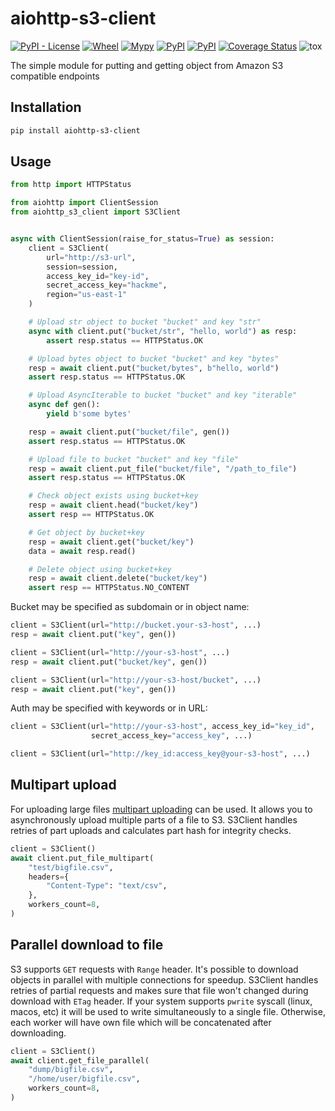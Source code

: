 aiohttp-s3-client
================

[![PyPI - License](https://img.shields.io/pypi/l/aiohttp-s3-client)](https://pypi.org/project/aiohttp-s3-client) [![Wheel](https://img.shields.io/pypi/wheel/aiohttp-s3-client)](https://pypi.org/project/aiohttp-s3-client) [![Mypy](http://www.mypy-lang.org/static/mypy_badge.svg)]() [![PyPI](https://img.shields.io/pypi/v/aiohttp-s3-client)](https://pypi.org/project/aiohttp-s3-client) [![PyPI](https://img.shields.io/pypi/pyversions/aiohttp-s3-client)](https://pypi.org/project/aiohttp-s3-client) [![Coverage Status](https://coveralls.io/repos/github/mosquito/aiohttp-s3-client/badge.svg?branch=master)](https://coveralls.io/github/mosquito/aiohttp-s3-client?branch=master) ![tox](https://github.com/mosquito/aiohttp-s3-client/workflows/tox/badge.svg?branch=master)

The simple module for putting and getting object from Amazon S3 compatible endpoints

## Installation

```bash
pip install aiohttp-s3-client
```

## Usage

```python
from http import HTTPStatus

from aiohttp import ClientSession
from aiohttp_s3_client import S3Client


async with ClientSession(raise_for_status=True) as session:
    client = S3Client(
        url="http://s3-url",
        session=session,
        access_key_id="key-id",
        secret_access_key="hackme",
        region="us-east-1"
    )

    # Upload str object to bucket "bucket" and key "str"
    async with client.put("bucket/str", "hello, world") as resp:
        assert resp.status == HTTPStatus.OK

    # Upload bytes object to bucket "bucket" and key "bytes"
    resp = await client.put("bucket/bytes", b"hello, world")
    assert resp.status == HTTPStatus.OK

    # Upload AsyncIterable to bucket "bucket" and key "iterable"
    async def gen():
        yield b'some bytes'

    resp = await client.put("bucket/file", gen())
    assert resp.status == HTTPStatus.OK

    # Upload file to bucket "bucket" and key "file"
    resp = await client.put_file("bucket/file", "/path_to_file")
    assert resp.status == HTTPStatus.OK

    # Check object exists using bucket+key
    resp = await client.head("bucket/key")
    assert resp == HTTPStatus.OK

    # Get object by bucket+key
    resp = await client.get("bucket/key")
    data = await resp.read()

    # Delete object using bucket+key
    resp = await client.delete("bucket/key")
    assert resp == HTTPStatus.NO_CONTENT
```

Bucket may be specified as subdomain or in object name:
```python
client = S3Client(url="http://bucket.your-s3-host", ...)
resp = await client.put("key", gen())

client = S3Client(url="http://your-s3-host", ...)
resp = await client.put("bucket/key", gen())

client = S3Client(url="http://your-s3-host/bucket", ...)
resp = await client.put("key", gen())
```

Auth may be specified with keywords or in URL:
```python
client = S3Client(url="http://your-s3-host", access_key_id="key_id",
                  secret_access_key="access_key", ...)

client = S3Client(url="http://key_id:access_key@your-s3-host", ...)
```

## Multipart upload

For uploading large files [multipart uploading](https://docs.aws.amazon.com/AmazonS3/latest/userguide/mpuoverview.html)
can be used. It allows you to asynchronously upload multiple parts of a file
to S3.
S3Client handles retries of part uploads and calculates part hash for integrity checks.

```python
client = S3Client()
await client.put_file_multipart(
    "test/bigfile.csv",
    headers={
    	"Content-Type": "text/csv",
    },
    workers_count=8,
)
```

## Parallel download to file

S3 supports `GET` requests with `Range` header. It's possible to download
objects in parallel with multiple connections for speedup.
S3Client handles retries of partial requests and makes sure that file won't
changed during download with `ETag` header.
If your system supports `pwrite` syscall (linux, macos, etc) it will be used to
write simultaneously to a single file. Otherwise, each worker will have own file
which will be concatenated after downloading.

```python
client = S3Client()
await client.get_file_parallel(
    "dump/bigfile.csv",
    "/home/user/bigfile.csv",
    workers_count=8,
)
```
